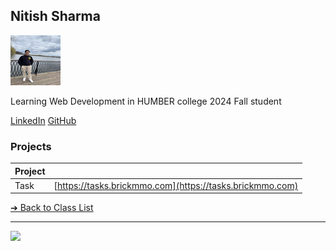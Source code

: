 <style>@import url(//readme.codeadam.ca/readme.css);</style>

## Nitish Sharma

![Peiyu Han](../images/nitish-542.jpg)

Learning Web Development in HUMBER college 2024 Fall student


[LinkedIn](https://www.linkedin.com/in/nitish-sharma-b6ba60226/)
[GitHub](https://github.com/Nitish-542)

### Projects

| Project |                                                          |
| ------- | -------------------------------------------------------- |
| Task    | [https://tasks.brickmmo.com](https://tasks.brickmmo.com) |

[&#10132; Back to Class List](/)

---

<a href="https://brickmmo.com">
<img src="https://brickmmo.com/images/brickmmo-logo-horizontal.jpg" width="100">
</a>